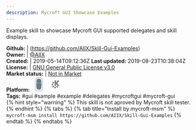 ```yaml
---
description: Mycroft GUI Showcase Examples
---
```

Example skill to showcase Mycroft GUI supported delegates and skill displays.

**Github:** | (https://github.com/AIIX/Skill-Gui-Examples)  
**Owner:** | [@AIIX](https://github.com/AIIX)  
**Created:** | 2019-05-14T09:12:36Z  **Last updated:** 2019-08-23T10:38:04Z  
**License:** | [GNU General Public License v3.0](https://api.github.com/licenses/gpl-3.0)  
**Market status:** | [Not in Market](https://market.mycroft.ai/skill/)  
**Platform:**   ![](.gitbook/assets/mark-2-icon.png)  ![](.gitbook/assets/kde.png)   
**Tags:** \#gui \#sample \#example \#delegates \#mycroftgui \#mycroft-gui   
{% hint style="warning" %}
This skill is not aproved by Mycroft skill tester.
{% endhint %}
  {% tabs %}
{% tab title="Install by mycroft-msm" %}
``` mycroft-msm install https://github.com/AIIX/Skill-Gui-Examples```
{% endtab %}
  {% endtabs %}
  